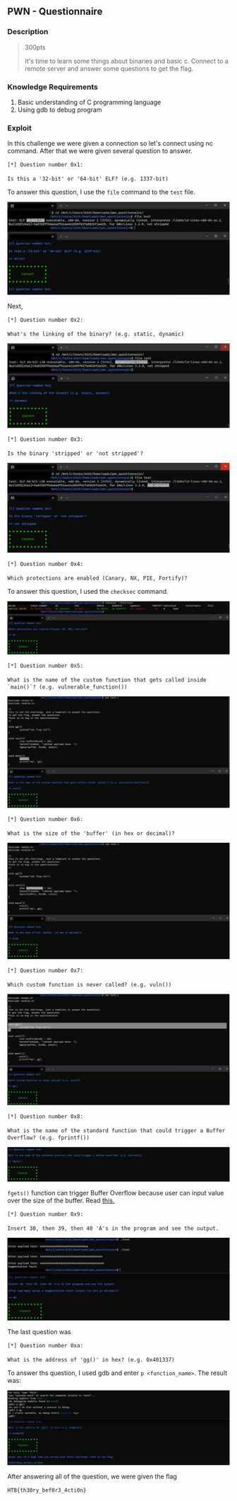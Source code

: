## PWN - Questionnaire

### Description

> 300pts
> 
> It's time to learn some things about binaries and basic c. Connect to a remote server and answer some questions to get the flag.

### Knowledge Requirements

1. Basic understanding of C programming language
2. Using gdb to debug program

### Exploit

In this challenge we were given a connection so let's connect using nc command. After that we were given several question to answer. 

```
[*] Question number 0x1:

Is this a '32-bit' or '64-bit' ELF? (e.g. 1337-bit)
```

To answer this question, I use the `file` command to the `test` file.

![q1](assets/q1.png)

Next,

```
[*] Question number 0x2:

What's the linking of the binary? (e.g. static, dynamic)
```

![q2](assets/q2.png)

```
[*] Question number 0x3:

Is the binary 'stripped' or 'not stripped'?
```

![q3](assets/q3.png)

```
[*] Question number 0x4:

Which protections are enabled (Canary, NX, PIE, Fortify)?
```

To answer this question, I used the `checksec` command.

![q4](assets/q4.png)

```
[*] Question number 0x5:

What is the name of the custom function that gets called inside `main()`? (e.g. vulnerable_function())
```

![q5](assets/q5.png)

```
[*] Question number 0x6:

What is the size of the 'buffer' (in hex or decimal)?
```

![q6](assets/q6.png)

```
[*] Question number 0x7:

Which custom function is never called? (e.g. vuln())
```

![q7](assets/q7.png)

```
[*] Question number 0x8:

What is the name of the standard function that could trigger a Buffer Overflow? (e.g. fprintf())
```

![](assets/q8.png)

`fgets()` function can trigger Buffer Overflow because user can input value over the size of the buffer. Read [this.](https://iq.opengenus.org/gets-vs-fgets-in-c/#:~:text=depends%20on%20system-,gets()%20keeps%20reading%20input%20until%20newline%20character%20or%20end,of%20input%20characters%20is%20reached.)

```
[*] Question number 0x9:

Insert 30, then 39, then 40 'A's in the program and see the output.
```

![q2](assets/q9.png)

The last question was
```
[*] Question number 0xa:

What is the address of 'gg()' in hex? (e.g. 0x401337)
```
To answer ths question, I used gdb and enter `p <function_name>`. The result was:

![q10](assets/q10.png)

After answering all of the question, we were given the flag
```
HTB{th30ry_bef0r3_4cti0n}
```